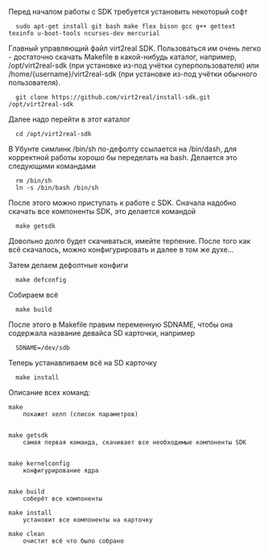 Перед началом работы с SDK требуется установить некоторый софт

      sudo apt-get install git bash make flex bison gcc g++ gettext texinfo u-boot-tools ncurses-dev mercurial

Главный управляющий файл virt2real SDK. Пользоваться им очень легко - достаточно скачать Makefile в какой-нибудь каталог,
например, /opt/virt2real-sdk (при установке из-под учётки суперпользователя) или /home/{username}/virt2real-sdk (при установке из-под учётки обычного пользователя).

      git clone https://github.com/virt2real/install-sdk.git /opt/virt2real-sdk

Далее надо перейти в этот каталог

      cd /opt/virt2real-sdk

В Убунте симлинк /bin/sh по-дефолту ссылается на /bin/dash, для корректной работы хорошо бы переделать на bash. 
Делается это следующими командами

      rm /bin/sh
      ln -s /bin/bash /bin/sh
    

После этого можно приступать к работе с SDK. Сначала надобно скачать все компоненты SDK, это делается командой

      make getsdk

Довольно долго будет скачиваться, имейте терпение. После того как всё скачалось, можно конфигурировать и далее в том же духе...

Затем делаем дефолтные конфиги

      make defconfig
      
Собираем всё
      
      make build
      

После этого в Makefile правим переменную SDNAME, чтобы она содержала название девайса SD карточки, например 

      SDNAME=/dev/sdb
      
Теперь устанавливаем всё на SD карточку

      make install


Описание всех команд:

    make
        покажет хелп (список параметров)

    
    make getsdk
        самая первая команда, скачивает все необходимые компоненты SDK


    make kernelconfig
        конфигурирование ядра
    
    
    make build
        соберёт все компоненты
        
    make install
        установит все компоненты на карточку
        
    make clean
        очистит всё что было собрано
        
        

